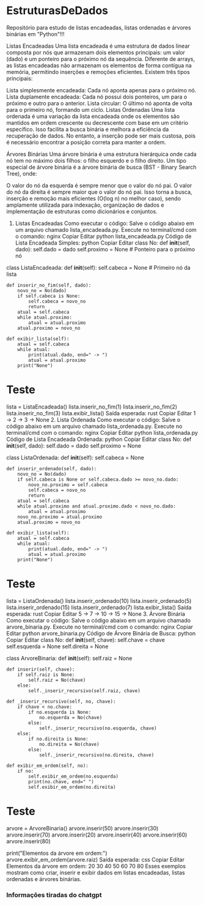# EstruturasDeDados
Repositório para estudo de listas encadeadas, listas ordenadas e árvores binárias em "Python"!!!


Listas Encadeadas
Uma lista encadeada é uma estrutura de dados linear composta por nós que armazenam dois elementos principais: um valor (dado) e um ponteiro para o próximo nó da sequência. Diferente de arrays, as listas encadeadas não armazenam os elementos de forma contígua na memória, permitindo inserções e remoções eficientes. Existem três tipos principais:

Lista simplesmente encadeada: Cada nó aponta apenas para o próximo nó.
Lista duplamente encadeada: Cada nó possui dois ponteiros, um para o próximo e outro para o anterior.
Lista circular: O último nó aponta de volta para o primeiro nó, formando um ciclo.
Listas Ordenadas
Uma lista ordenada é uma variação da lista encadeada onde os elementos são mantidos em ordem crescente ou decrescente com base em um critério específico. Isso facilita a busca binária e melhora a eficiência da recuperação de dados. No entanto, a inserção pode ser mais custosa, pois é necessário encontrar a posição correta para manter a ordem.

Árvores Binárias
Uma árvore binária é uma estrutura hierárquica onde cada nó tem no máximo dois filhos: o filho esquerdo e o filho direito. Um tipo especial de árvore binária é a árvore binária de busca (BST - Binary Search Tree), onde:

O valor do nó da esquerda é sempre menor que o valor do nó pai.
O valor do nó da direita é sempre maior que o valor do nó pai.
Isso torna a busca, inserção e remoção mais eficientes (O(log n) no melhor caso), sendo amplamente utilizada para indexação, organização de dados e implementação de estruturas como dicionários e conjuntos.

1. Listas Encadeadas
Como executar o código:
Salve o código abaixo em um arquivo chamado lista_encadeada.py.
Execute no terminal/cmd com o comando:
nginx
Copiar
Editar
python lista_encadeada.py
Código de Lista Encadeada Simples:
python
Copiar
Editar
class No:
    def __init__(self, dado):
        self.dado = dado
        self.proximo = None  # Ponteiro para o próximo nó

class ListaEncadeada:
    def __init__(self):
        self.cabeca = None  # Primeiro nó da lista

    def inserir_no_fim(self, dado):
        novo_no = No(dado)
        if self.cabeca is None:
            self.cabeca = novo_no
            return
        atual = self.cabeca
        while atual.proximo:
            atual = atual.proximo
        atual.proximo = novo_no

    def exibir_lista(self):
        atual = self.cabeca
        while atual:
            print(atual.dado, end=" -> ")
            atual = atual.proximo
        print("None")

# Teste
lista = ListaEncadeada()
lista.inserir_no_fim(1)
lista.inserir_no_fim(2)
lista.inserir_no_fim(3)
lista.exibir_lista()
Saída esperada:
rust
Copiar
Editar
1 -> 2 -> 3 -> None
2. Lista Ordenada
Como executar o código:
Salve o código abaixo em um arquivo chamado lista_ordenada.py.
Execute no terminal/cmd com o comando:
nginx
Copiar
Editar
python lista_ordenada.py
Código de Lista Encadeada Ordenada:
python
Copiar
Editar
class No:
    def __init__(self, dado):
        self.dado = dado
        self.proximo = None

class ListaOrdenada:
    def __init__(self):
        self.cabeca = None

    def inserir_ordenado(self, dado):
        novo_no = No(dado)
        if self.cabeca is None or self.cabeca.dado >= novo_no.dado:
            novo_no.proximo = self.cabeca
            self.cabeca = novo_no
            return
        atual = self.cabeca
        while atual.proximo and atual.proximo.dado < novo_no.dado:
            atual = atual.proximo
        novo_no.proximo = atual.proximo
        atual.proximo = novo_no

    def exibir_lista(self):
        atual = self.cabeca
        while atual:
            print(atual.dado, end=" -> ")
            atual = atual.proximo
        print("None")

# Teste
lista = ListaOrdenada()
lista.inserir_ordenado(10)
lista.inserir_ordenado(5)
lista.inserir_ordenado(15)
lista.inserir_ordenado(7)
lista.exibir_lista()
Saída esperada:
rust
Copiar
Editar
5 -> 7 -> 10 -> 15 -> None
3. Árvore Binária
Como executar o código:
Salve o código abaixo em um arquivo chamado arvore_binaria.py.
Execute no terminal/cmd com o comando:
nginx
Copiar
Editar
python arvore_binaria.py
Código de Árvore Binária de Busca:
python
Copiar
Editar
class No:
    def __init__(self, chave):
        self.chave = chave
        self.esquerda = None
        self.direita = None

class ArvoreBinaria:
    def __init__(self):
        self.raiz = None

    def inserir(self, chave):
        if self.raiz is None:
            self.raiz = No(chave)
        else:
            self._inserir_recursivo(self.raiz, chave)

    def _inserir_recursivo(self, no, chave):
        if chave < no.chave:
            if no.esquerda is None:
                no.esquerda = No(chave)
            else:
                self._inserir_recursivo(no.esquerda, chave)
        else:
            if no.direita is None:
                no.direita = No(chave)
            else:
                self._inserir_recursivo(no.direita, chave)

    def exibir_em_ordem(self, no):
        if no:
            self.exibir_em_ordem(no.esquerda)
            print(no.chave, end=" ")
            self.exibir_em_ordem(no.direita)

# Teste
arvore = ArvoreBinaria()
arvore.inserir(50)
arvore.inserir(30)
arvore.inserir(70)
arvore.inserir(20)
arvore.inserir(40)
arvore.inserir(60)
arvore.inserir(80)

print("Elementos da árvore em ordem:")
arvore.exibir_em_ordem(arvore.raiz)
Saída esperada:
css
Copiar
Editar
Elementos da árvore em ordem:
20 30 40 50 60 70 80
Esses exemplos mostram como criar, inserir e exibir dados em listas encadeadas, listas ordenadas e árvores binárias.
### Informações tiradas do chatgpt

###
